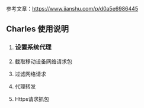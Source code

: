 参考文章：https://www.jianshu.com/p/d0a5e6986445

## Charles 使用说明

1. ### 设置系统代理

2. 截取移动设备网络请求包

3. 过滤网络请求

4. 代理转发

5. Https请求抓包
